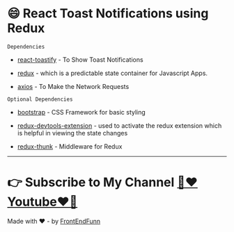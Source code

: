 # 😄 React Toast Notifications using Redux

`Dependencies`

- [react-toastify](https://www.npmjs.com/package/react-toastify) - To Show Toast Notifications

- [redux](https://redux.js.org/) - which is a predictable state container for Javascript Apps.

- [axios](https://www.npmjs.com/package/axios) - To Make the Network Requests

`Optional Dependencies`

- [bootstrap](https://getbootstrap.com/) - CSS Framework for basic styling

- [redux-devtools-extension](https://www.npmjs.com/package/redux-devtools-extension) - used to activate the redux extension which is helpful in viewing the state changes

- [redux-thunk](https://www.npmjs.com/package/redux-thunk) - Middleware for Redux

---

# 👉 Subscribe to My Channel [💙❤️Youtube❤️💙](https://www.youtube.com/channel/UCpOHt5d6GG-mvo-_pU06rhQ?sub_confirmation=1)

Made with ❤️ - by [FrontEndFunn](https://www.youtube.com/channel/UCpOHt5d6GG-mvo-_pU06rhQ?sub_confirmation=1)
